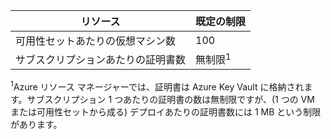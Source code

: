 リソース|既定の制限
---|---
可用性セットあたりの仮想マシン数 | 100 
サブスクリプションあたりの証明書数|無制限<sup>1</sup>

<sup>1</sup>Azure リソース マネージャーでは、証明書は Azure Key Vault に格納されます。サブスクリプション 1 つあたりの証明書の数は無制限ですが、(1 つの VM または可用性セットから成る) デプロイあたりの証明書数には 1 MB という制限があります。

<!---HONumber=August15_HO6-->